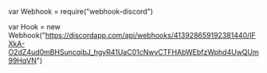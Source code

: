var Webhook = require("webhook-discord")

var Hook = new Webhook("https://discordapp.com/api/webhooks/413928659192381440/IFXkA-O2dZ4ud0mBHSuncqibJ_hgyR41UaC01cNwyCTFHAbWEbfzWphd4UwQUm99HqVN")

<!------ Hook.custom("Rules","This is a test","Test","#BDF2FF") --------!>
